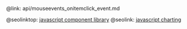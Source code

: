 @link: api/mouseevents_onitemclick_event.md

@seolinktop: [javascript component library](https://webix.com)
@seolink: [javascript charting](https://webix.com/widget/charts/)
